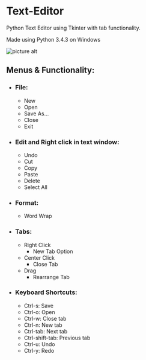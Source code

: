 # Text-Editor
Python Text Editor using Tkinter with tab functionality.

Made using Python 3.4.3 on Windows

![picture alt](https://i.imgur.com/I3Sb2bL.png "Notepad+=1")

## Menus & Functionality:

* ### File:  
  * New  
  * Open  
  * Save As...  
  * Close  
  * Exit  

* ### Edit and Right click in text window:  
    * Undo  
    * Cut  
    * Copy  
    * Paste  
    * Delete  
    * Select All  
    
* ### Format:  
    * Word Wrap  
    
* ### Tabs:  
    * Right Click  
      * New Tab Option  
    * Center Click  
      * Close Tab  
    * Drag  
      * Rearrange Tab  
      
* ### Keyboard Shortcuts:  
    * Ctrl-s: Save  
    * Ctrl-o: Open  
    * Ctrl-w: Close tab  
    * Ctrl-n: New tab  
    * Ctrl-tab: Next tab  
    * Ctrl-shift-tab: Previous tab  
    * Ctrl-u: Undo  
    * Ctrl-y: Redo  
    

